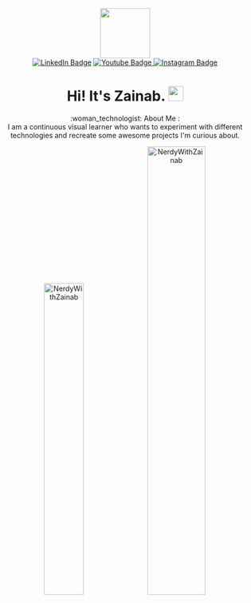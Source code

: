 <div id="header" align="center">
  <img src="https://media.tenor.com/QVC1Nmb9TwUAAAAi/coding.gif" width="100"/>
  <div id="badges">
    <a href="https://www.linkedin.com/feed/">  <img src="https://img.shields.io/badge/LinkedIn-blue?style=for-the-badge&logo=linkedin&logoColor=white" alt="LinkedIn Badge"/></a>
<a href="https://www.youtube.com/channel/UCZ1TVmJJ3lvVgsXlvCKx71w">
    <img src="https://img.shields.io/badge/YouTube-red?style=for-the-badge&logo=youtube&logoColor=white" alt="Youtube Badge"/>
</a>
<a href="https://www.instagram.com/nerdywithzainab/">
  <img src="https://img.shields.io/badge/Instagram-pink?style=for-the-badge&logo=instagram&logoColor=black" alt="Instagram Badge"/>
</a> 
</div>
  <img src="https://komarev.com/ghpvc/?username=NerdyWithZainab&style=flat-square&color=blue" alt=""/>
  <h1>
  Hi! It's Zainab.
  <img src="https://media.giphy.com/media/hvRJCLFzcasrR4ia7z/giphy.gif" width="30px"/>
</h1>
</div>
<div align="center">:woman_technologist:  About Me :</div>


<div align="center">I am a continuous visual learner who wants to experiment with different technologies and recreate some awesome projects I'm curious about.</div>

<p align="center">
<img width="40%" src="https://github-readme-stats.vercel.app/api/top-langs?username=NerdyWithZainab&show_icons=true&theme=dracula&title_color=ff8000&text_color=ffffff&bg_color=6a6a6a&locale=en&layout=compact&hide_border=true" alt="NerdyWithZainab" /> 
<img width="48%" src="https://github-readme-streak-stats.herokuapp.com/?user=NerdyWithZainab&theme=highcontrast&hide_border=true" alt="NerdyWithZainab" />
</p>
